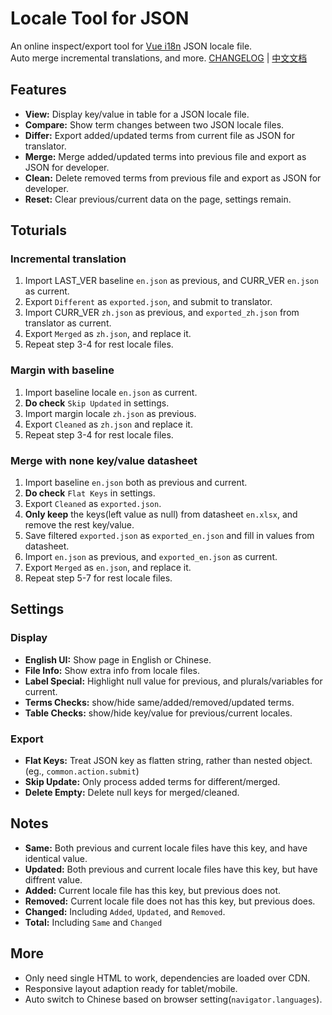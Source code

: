# Locale Tool for JSON

An online inspect/export tool for [Vue i18n](https://github.com/intlify/vue-i18n-next) JSON locale file.  
Auto merge incremental translations, and more. [CHANGELOG](CHANGELOG.md) | [中文文档](README_zh.md)

## Features

- __View:__ Display key/value in table for a JSON locale file.
- __Compare:__ Show term changes between two JSON locale files.
- __Differ:__ Export added/updated terms from current file as JSON for translator.
- __Merge:__ Merge added/updated terms into previous file and export as JSON for developer.
- __Clean:__ Delete removed terms from previous file and export as JSON for developer.
- __Reset:__ Clear previous/current data on the page, settings remain.

## Toturials

### Incremental translation

1. Import LAST_VER baseline `en.json` as previous, and CURR_VER `en.json` as current.
2. Export `Different` as `exported.json`, and submit to translator.
3. Import CURR_VER `zh.json` as previous, and `exported_zh.json` from translator as current.
4. Export `Merged` as `zh.json`, and replace it.
5. Repeat step 3-4 for rest locale files.

### Margin with baseline

1. Import baseline locale `en.json` as current.
2. __Do check__ `Skip Updated` in settings.
3. Import margin locale `zh.json` as previous.
4. Export `Cleaned` as `zh.json` and replace it.
5. Repeat step 3-4 for rest locale files.

### Merge with none key/value datasheet

1. Import baseline `en.json` both as previous and current.
2. __Do check__ `Flat Keys` in settings.
3. Export `Cleaned` as `exported.json`.
4. __Only keep__ the keys(left value as null) from datasheet `en.xlsx`, and remove the rest key/value.
5. Save filtered `exported.json` as `exported_en.json` and fill in values from datasheet.
6. Import `en.json` as previous, and `exported_en.json` as current.
7. Export `Merged` as `en.json`, and replace it.
8. Repeat step 5-7 for rest  locale files.

## Settings

### Display

- __English UI:__ Show page in English or Chinese.
- __File Info:__ Show extra info from locale files.
- __Label Special:__ Highlight null value for previous, and plurals/variables for current.
- __Terms Checks:__ show/hide same/added/removed/updated terms.
- __Table Checks:__ show/hide key/value for previous/current locales.

### Export

- __Flat Keys:__ Treat JSON key as flatten string, rather than nested object. (eg., `common.action.submit`)
- __Skip Update:__ Only process added terms for different/merged.
- __Delete Empty:__ Delete null keys for merged/cleaned.

## Notes

- __Same:__ Both previous and current locale files have this key, and have identical value.
- __Updated:__ Both previous and current locale files have this key, but have diffrent value.
- __Added:__ Current locale file has this key, but previous does not.
- __Removed:__ Current locale file does not has this key, but previous does.
- __Changed:__ Including `Added`, `Updated`, and `Removed`.
- __Total:__ Including `Same` and `Changed`

## More

- Only need single HTML to work, dependencies are loaded over CDN.
- Responsive layout adaption ready for tablet/mobile.
- Auto switch to Chinese based on browser setting(`navigator.languages`).
